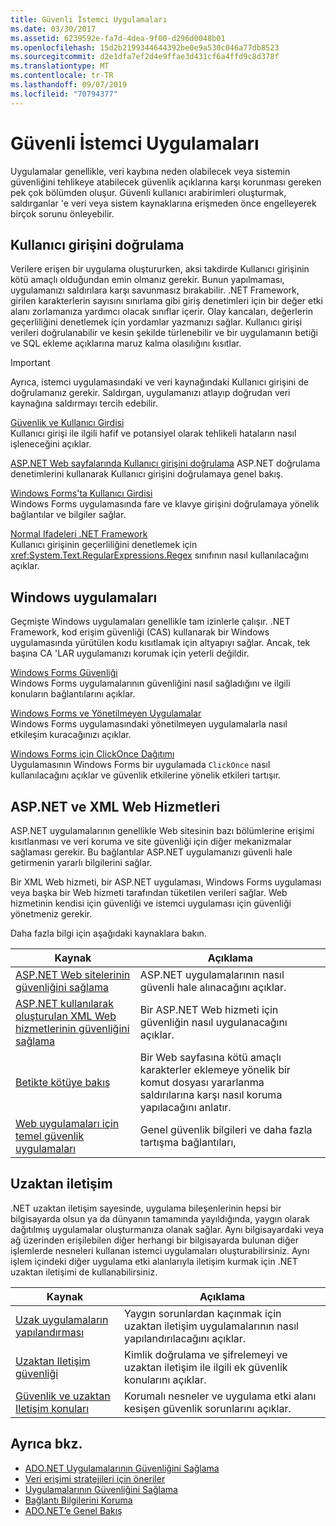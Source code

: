 ```yaml
---
title: Güvenli İstemci Uygulamaları
ms.date: 03/30/2017
ms.assetid: 6239592e-fa7d-4dea-9f00-d296d0048b01
ms.openlocfilehash: 15d2b2199344644392be0e9a530c046a77db8523
ms.sourcegitcommit: d2e1dfa7ef2d4e9ffae3d431cf6a4ffd9c8d378f
ms.translationtype: MT
ms.contentlocale: tr-TR
ms.lasthandoff: 09/07/2019
ms.locfileid: "70794377"
---
```

# <a name="secure-client-applications"></a>Güvenli İstemci Uygulamaları
Uygulamalar genellikle, veri kaybına neden olabilecek veya sistemin güvenliğini tehlikeye atabilecek güvenlik açıklarına karşı korunması gereken pek çok bölümden oluşur. Güvenli kullanıcı arabirimleri oluşturmak, saldırganlar 'e veri veya sistem kaynaklarına erişmeden önce engelleyerek birçok sorunu önleyebilir.  
  
## <a name="validate-user-input"></a>Kullanıcı girişini doğrulama  
 Verilere erişen bir uygulama oluştururken, aksi takdirde Kullanıcı girişinin kötü amaçlı olduğundan emin olmanız gerekir. Bunun yapılmaması, uygulamanızı saldırılara karşı savunmasız bırakabilir. .NET Framework, girilen karakterlerin sayısını sınırlama gibi giriş denetimleri için bir değer etki alanı zorlamanıza yardımcı olacak sınıflar içerir. Olay kancaları, değerlerin geçerliliğini denetlemek için yordamlar yazmanızı sağlar. Kullanıcı girişi verileri doğrulanabilir ve kesin şekilde türlenebilir ve bir uygulamanın betiği ve SQL ekleme açıklarına maruz kalma olasılığını kısıtlar.  
  
> [!IMPORTANT]
> Ayrıca, istemci uygulamasındaki ve veri kaynağındaki Kullanıcı girişini de doğrulamanız gerekir. Saldırgan, uygulamanızı atlayıp doğrudan veri kaynağına saldırmayı tercih edebilir.  
  
 [Güvenlik ve Kullanıcı Girdisi](../../../standard/security/security-and-user-input.md)  
 Kullanıcı girişi ile ilgili hafif ve potansiyel olarak tehlikeli hataların nasıl işleneceğini açıklar.  
  
 [ASP.NET Web sayfalarında Kullanıcı girişini doğrulama](https://docs.microsoft.com/previous-versions/aspnet/7kh55542(v=vs.100))  
 ASP.NET doğrulama denetimlerini kullanarak Kullanıcı girişini doğrulamaya genel bakış.  
  
 [Windows Forms'ta Kullanıcı Girdisi](../../winforms/user-input-in-windows-forms.md)  
 Windows Forms uygulamasında fare ve klavye girişini doğrulamaya yönelik bağlantılar ve bilgiler sağlar.  
  
 [Normal Ifadeleri .NET Framework](../../../standard/base-types/regular-expressions.md)  
 Kullanıcı girişinin geçerliliğini denetlemek için <xref:System.Text.RegularExpressions.Regex> sınıfının nasıl kullanılacağını açıklar.  
  
## <a name="windows-applications"></a>Windows uygulamaları  
 Geçmişte Windows uygulamaları genellikle tam izinlerle çalışır. .NET Framework, kod erişim güvenliği (CAS) kullanarak bir Windows uygulamasında yürütülen kodu kısıtlamak için altyapıyı sağlar. Ancak, tek başına CA 'LAR uygulamanızı korumak için yeterli değildir.  
  
 [Windows Forms Güvenliği](../../winforms/windows-forms-security.md)  
 Windows Forms uygulamalarının güvenliğini nasıl sağladığını ve ilgili konuların bağlantılarını açıklar.  
  
 [Windows Forms ve Yönetilmeyen Uygulamalar](../../winforms/advanced/windows-forms-and-unmanaged-applications.md)  
 Windows Forms uygulamasındaki yönetilmeyen uygulamalarla nasıl etkileşim kuracağınızı açıklar.  
  
 [Windows Forms için ClickOnce Dağıtımı](../../winforms/clickonce-deployment-for-windows-forms.md)  
 Uygulamasının Windows Forms bir uygulamada `ClickOnce` nasıl kullanılacağını açıklar ve güvenlik etkilerine yönelik etkileri tartışır.  
  
## <a name="aspnet-and-xml-web-services"></a>ASP.NET ve XML Web Hizmetleri  
 ASP.NET uygulamalarının genellikle Web sitesinin bazı bölümlerine erişimi kısıtlanması ve veri koruma ve site güvenliği için diğer mekanizmalar sağlaması gerekir. Bu bağlantılar ASP.NET uygulamanızı güvenli hale getirmenin yararlı bilgilerini sağlar.  
  
 Bir XML Web hizmeti, bir ASP.NET uygulaması, Windows Forms uygulaması veya başka bir Web hizmeti tarafından tüketilen verileri sağlar. Web hizmetinin kendisi için güvenliği ve istemci uygulaması için güvenliği yönetmeniz gerekir.  
  
 Daha fazla bilgi için aşağıdaki kaynaklara bakın.  
  
|Kaynak|Açıklama|  
|--------------|-----------------|  
|[ASP.NET Web sitelerinin güvenliğini sağlama](https://docs.microsoft.com/previous-versions/aspnet/91f66yxt(v=vs.100))|ASP.NET uygulamalarının nasıl güvenli hale alınacağını açıklar.|  
|[ASP.NET kullanılarak oluşturulan XML Web hizmetlerinin güvenliğini sağlama](https://docs.microsoft.com/previous-versions/dotnet/netframework-4.0/w67h0dw7(v=vs.100))|Bir ASP.NET Web hizmeti için güvenliğin nasıl uygulanacağını açıklar.|  
|[Betikte kötüye bakış](https://docs.microsoft.com/previous-versions/aspnet/w1sw53ds(v=vs.100))|Bir Web sayfasına kötü amaçlı karakterler eklemeye yönelik bir komut dosyası yararlanma saldırılarına karşı nasıl koruma yapılacağını anlatır.|  
|[Web uygulamaları için temel güvenlik uygulamaları](https://docs.microsoft.com/previous-versions/aspnet/zdh19h94(v=vs.100))|Genel güvenlik bilgileri ve daha fazla tartışma bağlantıları,|  
  
## <a name="remoting"></a>Uzaktan iletişim  
 .NET uzaktan iletişim sayesinde, uygulama bileşenlerinin hepsi bir bilgisayarda olsun ya da dünyanın tamamında yayıldığında, yaygın olarak dağıtılmış uygulamalar oluşturmanıza olanak sağlar. Aynı bilgisayardaki veya ağ üzerinden erişilebilen diğer herhangi bir bilgisayarda bulunan diğer işlemlerde nesneleri kullanan istemci uygulamaları oluşturabilirsiniz. Aynı işlem içindeki diğer uygulama etki alanlarıyla iletişim kurmak için .NET uzaktan iletişimi de kullanabilirsiniz.  
  
|Kaynak|Açıklama|  
|--------------|-----------------|  
|[Uzak uygulamaların yapılandırması](https://docs.microsoft.com/previous-versions/dotnet/netframework-4.0/b8tysty8(v=vs.100))|Yaygın sorunlardan kaçınmak için uzaktan iletişim uygulamalarının nasıl yapılandırılacağını açıklar.|  
|[Uzaktan Iletişim güvenliği](https://docs.microsoft.com/previous-versions/dotnet/netframework-4.0/9hwst9th(v=vs.100))|Kimlik doğrulama ve şifrelemeyi ve uzaktan iletişim ile ilgili ek güvenlik konularını açıklar.|  
|[Güvenlik ve uzaktan Iletişim konuları](../../misc/security-and-remoting-considerations.md)|Korumalı nesneler ve uygulama etki alanı kesişen güvenlik sorunlarını açıklar.|  
  
## <a name="see-also"></a>Ayrıca bkz.

- [ADO.NET Uygulamalarının Güvenliğini Sağlama](securing-ado-net-applications.md)
- [Veri erişimi stratejileri için öneriler](https://docs.microsoft.com/previous-versions/visualstudio/visual-studio-2008/8fxztkff(v=vs.90))
- [Uygulamalarının Güvenliğini Sağlama](/visualstudio/ide/securing-applications)
- [Bağlantı Bilgilerini Koruma](protecting-connection-information.md)
- [ADO.NET’e Genel Bakış](ado-net-overview.md)
